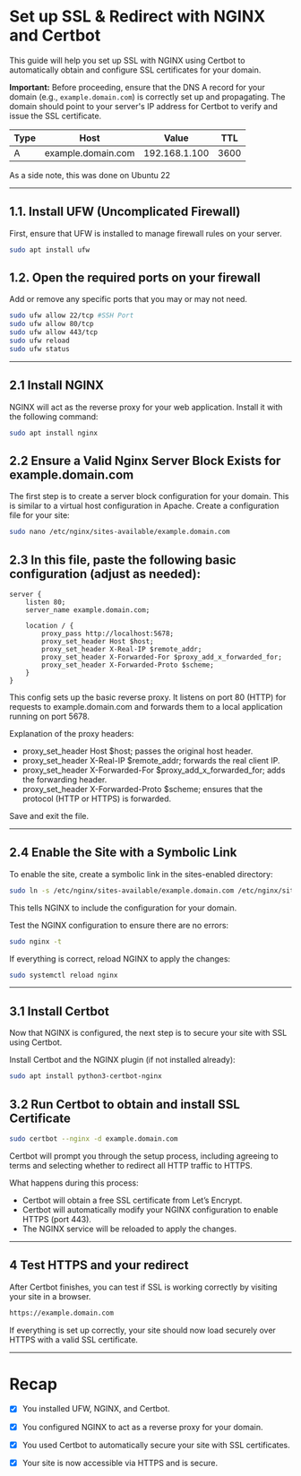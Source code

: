# Set up SSL & Redirect with NGINX and Certbot

This guide will help you set up SSL with NGINX using Certbot to automatically obtain and configure SSL certificates for your domain.

**Important:** Before proceeding, ensure that the DNS A record for your domain (e.g., `example.domain.com`) is correctly set up and propagating. The domain should point to your server's IP address for Certbot to verify and issue the SSL certificate.

| Type	| Host	| Value	| TTL |
|---|---|---|---|
| A	| example.domain.com	| 192.168.1.100	| 3600 |

As a side note, this was done on Ubuntu 22

---

## 1.1. Install UFW (Uncomplicated Firewall)

First, ensure that UFW is installed to manage firewall rules on your server.

```bash
sudo apt install ufw
```

## 1.2. Open the required ports on your firewall

Add or remove any specific ports that you may or may not need.

```bash
sudo ufw allow 22/tcp #SSH Port
sudo ufw allow 80/tcp
sudo ufw allow 443/tcp
sudo ufw reload
sudo ufw status
```
---

## 2.1 Install NGINX

NGINX will act as the reverse proxy for your web application. Install it with the following command:

```bash
sudo apt install nginx
```

## 2.2 Ensure a Valid Nginx Server Block Exists for example.domain.com

The first step is to create a server block configuration for your domain. This is similar to a virtual host configuration in Apache.
Create a configuration file for your site:

```bash
sudo nano /etc/nginx/sites-available/example.domain.com
```

## 2.3 In this file, paste the following basic configuration (adjust as needed):

```nginx
server {
    listen 80;
    server_name example.domain.com;

    location / {
        proxy_pass http://localhost:5678;
        proxy_set_header Host $host;
        proxy_set_header X-Real-IP $remote_addr;
        proxy_set_header X-Forwarded-For $proxy_add_x_forwarded_for;
        proxy_set_header X-Forwarded-Proto $scheme;
    }
}

```

This config sets up the basic reverse proxy. It listens on port 80 (HTTP) for requests to example.domain.com and forwards them to a local application running on port 5678.

Explanation of the proxy headers:
- proxy_set_header Host $host; passes the original host header.
- proxy_set_header X-Real-IP $remote_addr; forwards the real client IP.
- proxy_set_header X-Forwarded-For $proxy_add_x_forwarded_for; adds the forwarding header.
- proxy_set_header X-Forwarded-Proto $scheme; ensures that the protocol (HTTP or HTTPS) is forwarded.

Save and exit the file.

---

## 2.4 Enable the Site with a Symbolic Link

To enable the site, create a symbolic link in the sites-enabled directory:

```bash
sudo ln -s /etc/nginx/sites-available/example.domain.com /etc/nginx/sites-enabled/
```
This tells NGINX to include the configuration for your domain.

Test the NGINX configuration to ensure there are no errors:

```bash
sudo nginx -t
```

If everything is correct, reload NGINX to apply the changes:

```bash
sudo systemctl reload nginx
```

---

## 3.1 Install Certbot

Now that NGINX is configured, the next step is to secure your site with SSL using Certbot.

Install Certbot and the NGINX plugin (if not installed already):
```bash
sudo apt install python3-certbot-nginx
```

## 3.2 Run Certbot to obtain and install SSL Certificate

```bash
sudo certbot --nginx -d example.domain.com
```
Certbot will prompt you through the setup process, including agreeing to terms and selecting whether to redirect all HTTP traffic to HTTPS.

What happens during this process:
- Certbot will obtain a free SSL certificate from Let’s Encrypt.
- Certbot will automatically modify your NGINX configuration to enable HTTPS (port 443).
- The NGINX service will be reloaded to apply the changes.

---

## 4 Test HTTPS and your redirect

After Certbot finishes, you can test if SSL is working correctly by visiting your site in a browser.
```bash
https://example.domain.com
```
If everything is set up correctly, your site should now load securely over HTTPS with a valid SSL certificate.

---

# Recap

- [x] You installed UFW, NGINX, and Certbot.
- [x] You configured NGINX to act as a reverse proxy for your domain.
- [x] You used Certbot to automatically secure your site with SSL certificates.
- [x] Your site is now accessible via HTTPS and is secure.

